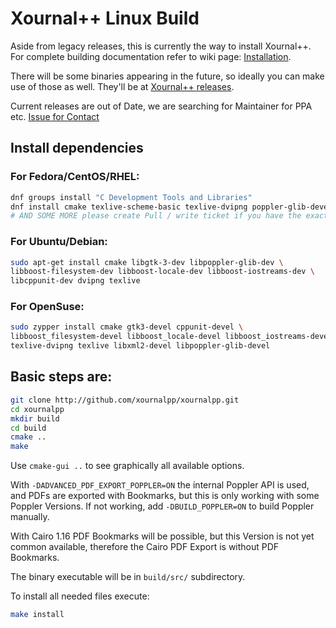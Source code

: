 # Xournal++ Linux Build

Aside from legacy releases, this is currently the way to install Xournal++. For complete building documentation refer to wiki page:
[Installation](https://github.com/xournalpp/xournalpp/wiki/Installing).

There will be some binaries appearing in the future, so ideally you can make use of those as well.
They'll be at [Xournal++ releases](https://github.com/xournalpp/xournalpp/releases).

Current releases are out of Date, we are searching for Maintainer for PPA etc.
[Issue for Contact](https://github.com/xournalpp/xournalpp/issues/176)


## Install dependencies
### For Fedora/CentOS/RHEL:
````bash
dnf groups install "C Development Tools and Libraries"
dnf install cmake texlive-scheme-basic texlive-dvipng poppler-glib-devel
# AND SOME MORE please create Pull / write ticket if you have the exact dependencies
````

### For Ubuntu/Debian:
````bash
sudo apt-get install cmake libgtk-3-dev libpoppler-glib-dev \
libboost-filesystem-dev libboost-locale-dev libboost-iostreams-dev \
libcppunit-dev dvipng texlive 
````

### For OpenSuse:
```bash
sudo zypper install cmake gtk3-devel cppunit-devel \
libboost_filesystem-devel libboost_locale-devel libboost_iostreams-devel \
texlive-dvipng texlive libxml2-devel libpoppler-glib-devel
```

## Basic steps are:
````bash
git clone http://github.com/xournalpp/xournalpp.git
cd xournalpp
mkdir build
cd build
cmake ..
make
````

Use `cmake-gui ..` to see graphically all available options.

With `-DADVANCED_PDF_EXPORT_POPPLER=ON` the internal Poppler API is used, and
PDFs are exported with Bookmarks, but this is only working with some Poppler
Versions.
If not working, add `-DBUILD_POPPLER=ON` to build Poppler manually.

With Cairo 1.16 PDF Bookmarks will be possible, but this Version is not yet
common available, therefore the Cairo PDF Export is without PDF Bookmarks.

The binary executable will be in `build/src/` subdirectory.

To install all needed files execute:
```bash
make install
```


